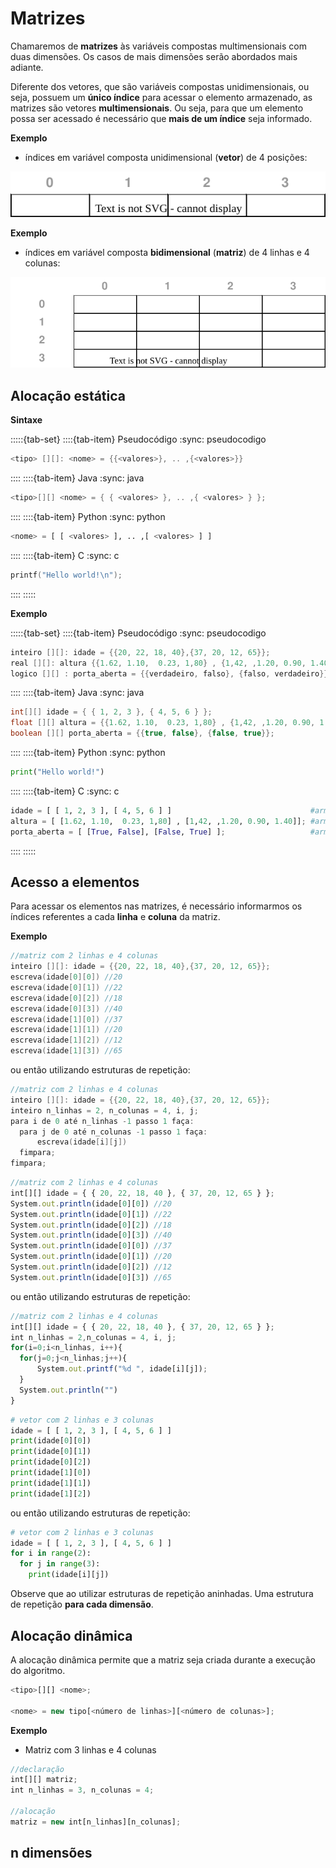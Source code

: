 # Matrizes

Chamaremos de **matrizes** às variáveis compostas multimensionais com duas dimensões. Os casos de mais dimensões serão abordados mais adiante.

Diferente dos vetores, que são variáveis compostas unidimensionais, ou seja, possuem um **único índice** para acessar o elemento armazenado, as matrizes são vetores **multimensionais**. Ou seja, para que um elemento possa ser acessado é necessário que **mais de um índice** seja informado.



**Exemplo**
- índices em variável composta unidimensional (**vetor**) de 4 posições:

![Matrizes](img/vetores.drawio.svg)


**Exemplo**
- índices em variável composta **bidimensional** (**matriz**) de 4 linhas e 4 colunas:

![Matrizes](img/matrizes.drawio.svg)

## Alocação estática

**Sintaxe**


<!-- TABSET -->
:::::{tab-set}
::::{tab-item} Pseudocódigo
:sync: pseudocodigo

```c
<tipo> [][]: <nome> = {{<valores>}, .. ,{<valores>}}
```

::::
::::{tab-item} Java
:sync: java

```java
<tipo>[][] <nome> = { { <valores> }, .. ,{ <valores> } };
```

::::
::::{tab-item} Python
:sync: python

```python
<nome> = [ [ <valores> ], .. ,[ <valores> ] ]
```

::::
::::{tab-item} C
:sync: c

```c
printf("Hello world!\n");
```

::::
:::::

**Exemplo**


<!-- TABSET -->
:::::{tab-set}
::::{tab-item} Pseudocódigo
:sync: pseudocodigo

```c
inteiro [][]: idade = {{20, 22, 18, 40},{37, 20, 12, 65}};                  //armazena informações de idade de 2 grupos com 4 pessoas cada grupo
real [][]: altura {{1.62, 1.10,  0.23, 1,80} , {1,42, ,1.20, 0.90, 1.40} }; //armazena informações da altura de 2 grupos com 4 pessoas cada grupo
logico [][] : porta_aberta = {{verdadeiro, falso}, {falso, verdadeiro}};    //armazena informações sobre portas em 2 andares
```

::::
::::{tab-item} Java
:sync: java

```java
int[][] idade = { { 1, 2, 3 }, { 4, 5, 6 } };                                 //armazena informações de idade de 2 grupos com 4 pessoas cada grupo
float [][] altura = {{1.62, 1.10,  0.23, 1,80} , {1,42, ,1.20, 0.90, 1.40} }; //armazena informações da altura de 2 grupos com 4 pessoas cada grupo
boolean [][] porta_aberta = {{true, false}, {false, true}};                   //armazena informações sobre portas em 2 andares
```

::::
::::{tab-item} Python
:sync: python

```python
print("Hello world!")
```

::::
::::{tab-item} C
:sync: c

```python
idade = [ [ 1, 2, 3 ], [ 4, 5, 6 ] ]                               #armazena informações de idade de 2 grupos com 4 pessoas cada grupo
altura = [ [1.62, 1.10,  0.23, 1,80] , [1,42, ,1.20, 0.90, 1.40]]; #armazena informações da altura de 2 grupos com 4 pessoas cada grupo
porta_aberta = [ [True, False], [False, True] ];                   #armazena informações sobre portas em 2 andares
```

::::
:::::

## Acesso a elementos

Para acessar os elementos nas matrizes, é necessário informarmos os índices referentes a cada **linha** e **coluna** da matriz.

**Exemplo**

<Tabs groupId='language'>
  <TabItem value="pseudocodigo" label="Pseudocódigo" default>

  ```c
  //matriz com 2 linhas e 4 colunas
  inteiro [][]: idade = {{20, 22, 18, 40},{37, 20, 12, 65}};
  escreva(idade[0][0]) //20
  escreva(idade[0][1]) //22
  escreva(idade[0][2]) //18
  escreva(idade[0][3]) //40
  escreva(idade[1][0]) //37
  escreva(idade[1][1]) //20
  escreva(idade[1][2]) //12
  escreva(idade[1][3]) //65
  ```

  ou então utilizando estruturas de repetição:
  ```c
  //matriz com 2 linhas e 4 colunas
  inteiro [][]: idade = {{20, 22, 18, 40},{37, 20, 12, 65}};
  inteiro n_linhas = 2, n_colunas = 4, i, j;
  para i de 0 até n_linhas -1 passo 1 faça:
    para j de 0 até n_colunas -1 passo 1 faça:
        escreva(idade[i][j])
    fimpara;
  fimpara;
  ```

  </TabItem>
  <TabItem value="java" label="Java">

  ```javascript
  //matriz com 2 linhas e 4 colunas
  int[][] idade = { { 20, 22, 18, 40 }, { 37, 20, 12, 65 } };
  System.out.println(idade[0][0]) //20
  System.out.println(idade[0][1]) //22
  System.out.println(idade[0][2]) //18
  System.out.println(idade[0][3]) //40
  System.out.println(idade[0][0]) //37
  System.out.println(idade[0][1]) //20
  System.out.println(idade[0][2]) //12
  System.out.println(idade[0][3]) //65
  ```

  ou então utilizando estruturas de repetição:
  ```javascript
  //matriz com 2 linhas e 4 colunas
  int[][] idade = { { 20, 22, 18, 40 }, { 37, 20, 12, 65 } };
  int n_linhas = 2,n_colunas = 4, i, j;
  for(i=0;i<n_linhas, i++){
    for(j=0;j<n_linhas;j++){
        System.out.printf("%d ", idade[i][j]);
    }
    System.out.println("")
  }
  ```
  

  </TabItem>
  <TabItem value="python" label="Python">

  ```python
  # vetor com 2 linhas e 3 colunas
  idade = [ [ 1, 2, 3 ], [ 4, 5, 6 ] ]
  print(idade[0][0])
  print(idade[0][1])
  print(idade[0][2])
  print(idade[1][0])
  print(idade[1][1])
  print(idade[1][2])
  ```
  ou então utilizando estruturas de repetição:
  ```python
  # vetor com 2 linhas e 3 colunas
  idade = [ [ 1, 2, 3 ], [ 4, 5, 6 ] ]
  for i in range(2):
    for j in range(3):
      print(idade[i][j])
  ```


  </TabItem>
</Tabs>

Observe que ao utilizar estruturas de repetição aninhadas. Uma estrutura de repetição **para cada dimensão**.



## Alocação dinâmica

A alocação dinâmica permite que a matriz seja criada durante a execução do algoritmo.


<Tabs groupId='language'>
  
  <TabItem value="java" label="Java">

  ```javascript
  <tipo>[][] <nome>;
  
  <nome> = new tipo[<número de linhas>][<número de colunas>];
  ```

  **Exemplo**

  - Matriz com 3 linhas e 4 colunas


  ```javascript
  //declaração
  int[][] matriz;
  int n_linhas = 3, n_colunas = 4;

  //alocação
  matriz = new int[n_linhas][n_colunas];
  ```


  </TabItem>
  
</Tabs>

## n dimensões
